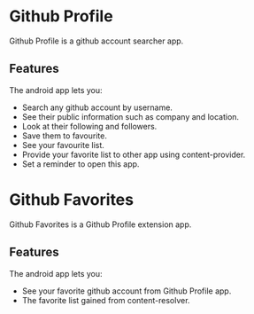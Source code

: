 # Github Profile

Github Profile is a github account searcher app.

## Features

The android app lets you:
- Search any github account by username.
- See their public information such as company and location.
- Look at their following and followers.
- Save them to favourite.
- See your favourite list.
- Provide your favorite list to other app using content-provider.
- Set a reminder to open this app.

# Github Favorites

Github Favorites is a Github Profile extension app.

## Features

The android app lets you:
- See your favorite github account from Github Profile app.
- The favorite list gained from content-resolver.

